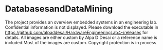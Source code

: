 # DatabasesandDataMining

The project provides an overview embedded systems in an engineering lab. Confidential information is not displayed. 
Please download the executable in https://github.com/alpaddesai/HardwareEngineeringLab4-/releases for details. 
All images are either custom by Alpa D Desai or a reference name is included.Most of the images are custom. 
Copyright protection is in process.

